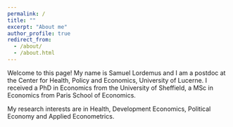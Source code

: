 ```yaml
---
permalink: /
title: ""
excerpt: "About me"
author_profile: true
redirect_from: 
  - /about/
  - /about.html
---
```


Welcome to this page! My name is Samuel Lordemus and I am a postdoc at the Center for Health, Policy and Economics, University of Lucerne. I received a PhD in Economics from the University of Sheffield, a MSc in Economics from Paris School of Economics.

My research interests are in Health, Development Economics, Political Economy and Applied Econometrics. 
